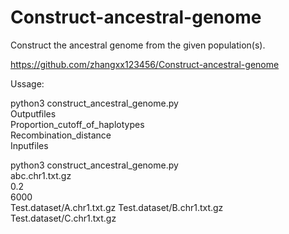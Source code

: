 # Construct-ancestral-genome

Construct the ancestral genome from the given population(s).

https://github.com/zhangxx123456/Construct-ancestral-genome






Ussage:

python3 construct_ancestral_genome.py \
                         Outputfiles  \
                         Proportion_cutoff_of_haplotypes   \
                         Recombination_distance   \
                         Inputfiles

python3 construct_ancestral_genome.py \
                        abc.chr1.txt.gz   \
                        0.2   \
                        6000   \
                        Test.dataset/A.chr1.txt.gz   Test.dataset/B.chr1.txt.gz   Test.dataset/C.chr1.txt.gz
